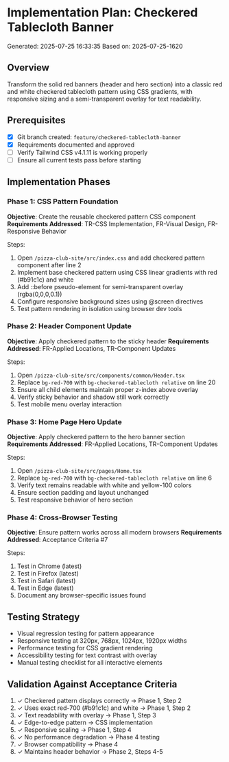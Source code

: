 # Implementation Plan: Checkered Tablecloth Banner
Generated: 2025-07-25 16:33:35
Based on: 2025-07-25-1620

## Overview
Transform the solid red banners (header and hero section) into a classic red and white checkered tablecloth pattern using CSS gradients, with responsive sizing and a semi-transparent overlay for text readability.

## Prerequisites
- [x] Git branch created: `feature/checkered-tablecloth-banner`
- [x] Requirements documented and approved
- [ ] Verify Tailwind CSS v4.1.11 is working properly
- [ ] Ensure all current tests pass before starting

## Implementation Phases

### Phase 1: CSS Pattern Foundation
**Objective**: Create the reusable checkered pattern CSS component
**Requirements Addressed**: TR-CSS Implementation, FR-Visual Design, FR-Responsive Behavior

Steps:
1. Open `/pizza-club-site/src/index.css` and add checkered pattern component after line 2
2. Implement base checkered pattern using CSS linear gradients with red (#b91c1c) and white
3. Add ::before pseudo-element for semi-transparent overlay (rgba(0,0,0,0.1))
4. Configure responsive background sizes using @screen directives
5. Test pattern rendering in isolation using browser dev tools

### Phase 2: Header Component Update
**Objective**: Apply checkered pattern to the sticky header
**Requirements Addressed**: FR-Applied Locations, TR-Component Updates

Steps:
1. Open `/pizza-club-site/src/components/common/Header.tsx`
2. Replace `bg-red-700` with `bg-checkered-tablecloth relative` on line 20
3. Ensure all child elements maintain proper z-index above overlay
4. Verify sticky behavior and shadow still work correctly
5. Test mobile menu overlay interaction

### Phase 3: Home Page Hero Update
**Objective**: Apply checkered pattern to the hero banner section
**Requirements Addressed**: FR-Applied Locations, TR-Component Updates

Steps:
1. Open `/pizza-club-site/src/pages/Home.tsx`
2. Replace `bg-red-700` with `bg-checkered-tablecloth relative` on line 6
3. Verify text remains readable with white and yellow-100 colors
4. Ensure section padding and layout unchanged
5. Test responsive behavior of hero section

### Phase 4: Cross-Browser Testing
**Objective**: Ensure pattern works across all modern browsers
**Requirements Addressed**: Acceptance Criteria #7

Steps:
1. Test in Chrome (latest)
2. Test in Firefox (latest)
3. Test in Safari (latest)
4. Test in Edge (latest)
5. Document any browser-specific issues found

## Testing Strategy
- Visual regression testing for pattern appearance
- Responsive testing at 320px, 768px, 1024px, 1920px widths
- Performance testing for CSS gradient rendering
- Accessibility testing for text contrast with overlay
- Manual testing checklist for all interactive elements

## Validation Against Acceptance Criteria
1. ✓ Checkered pattern displays correctly → Phase 1, Step 2
2. ✓ Uses exact red-700 (#b91c1c) and white → Phase 1, Step 2
3. ✓ Text readability with overlay → Phase 1, Step 3
4. ✓ Edge-to-edge pattern → CSS implementation
5. ✓ Responsive scaling → Phase 1, Step 4
6. ✓ No performance degradation → Phase 4 testing
7. ✓ Browser compatibility → Phase 4
8. ✓ Maintains header behavior → Phase 2, Steps 4-5
